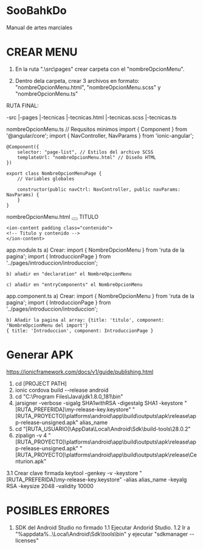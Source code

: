 # SooBahkDo
Manual de artes marciales


# CREAR MENU 

1) En la ruta ".\src\pages" crear carpeta con el "nombreOpcionMenu".

2) Dentro dela carpeta, crear 3 archivos en formato: "nombreOpcionMenu.html", "nombreOpcionMenu.scss" y "nombreOpcionMenu.ts"

RUTA FINAL:

-src
   |-pages
      |-tecnicas
         |-tecnicas.html
         |-tecnicas.scss
         |-tecnicas.ts

nombreOpcionMenu.ts
	// Requsitos minimos
	import { Component } from '@angular/core';
	import { NavController, NavParams } from 'ionic-angular';

	@Component({
	    selector: "page-list", // Estilos del archivo SCSS
	    templateUrl: "nombreOpcionMenu.html" // Diseño HTML
	})

	export class NombreOpcionMenuPage {
	    // Variables globales

	    constructor(public navCtrl: NavController, public navParams: NavParams) {
	    }
	}

nombreOpcionMenu.html
	<!-- Esqueleto básico -->
	<ion-header>
	<ion-navbar>
		<button ion-button menuToggle>
		<ion-icon name="menu"></ion-icon>
		</button>
		<ion-title>TITULO</ion-title>
	</ion-navbar>
	</ion-header>

	<ion-content padding class="contenido">
	<!-- Titulo y contenido -->
	</ion-content>

app.module.ts
	a) Crear: import { NombreOpcionMenu } from 'ruta de la pagina';
	import { IntroduccionPage } from '../pages/introduccion/introduccion';

	b) añadir en "declaration" el NombreOpcionMenu

	c) añadir en "entryComponents" el NombreOpcionMenu

app.component.ts
	a) Crear: import { NombreOpcionMenu } from 'ruta de la pagina';
	import { IntroduccionPage } from '../pages/introduccion/introduccion';
	
	b) Añadir la pagina al array: {title: 'titulo', component: 'NombreOpcionMenu del import'}
	{ title: 'Introduccion', component: IntroduccionPage }

# Generar APK
https://ionicframework.com/docs/v1/guide/publishing.html

1. cd [PROJECT PATH]
2. ionic cordova build --release android
3. cd "C:\Program Files\Java\jdk1.8.0_181\bin"
4. jarsigner -verbose -sigalg SHA1withRSA -digestalg SHA1 -keystore "[RUTA_PREFERIDA]\my-release-key.keystore" "[RUTA_PROYECTO]\platforms\android\app\build\outputs\apk\release\app-release-unsigned.apk" alias_name
5. cd "[RUTA_USUARIO]\AppData\Local\Android\Sdk\build-tools\28.0.2"
6. zipalign -v 4 "[RUTA_PROYECTO]\platforms\android\app\build\outputs\apk\release\app-release-unsigned.apk" "[RUTA_PROYECTO]\platforms\android\app\build\outputs\apk\release\Centurion.apk"

3.1 Crear clave firmada keytool -genkey -v -keystore "[RUTA_PREFERIDA]\my-release-key.keystore" -alias alias_name -keyalg RSA -keysize 2048 -validity 10000

# POSIBLES ERRORES
1. SDK del Android Studio no firmado
	1.1 Ejecutar Andorid Studio.
	1.2 Ir a "%appdata%\..\Local\Android\Sdk\tools\bin" y ejecutar "sdkmanager --licenses"
